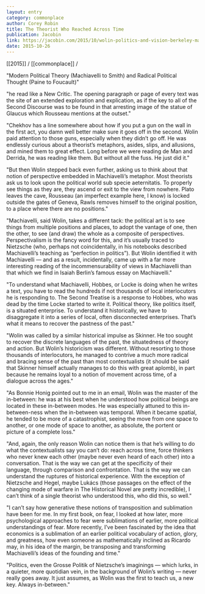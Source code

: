 ```yaml
---
layout: entry
category: commonplace
author: Corey Robin
title: The Theorist Who Reached Across Time
publication: Jacobin
link: https://jacobin.com/2015/10/wolin-politics-and-vision-berkeley-machiavelli-democracy/
date: 2015-10-26
---
```

 
[[2015]] / [[commonplace]] / 

"Modern Political Theory (Machiavelli to Smith) and Radical Political Thought (Paine to Foucault)"

"he read like a New Critic. The opening paragraph or page of every text was the site of an extended exploration and explication, as if the key to all of the Second Discourse was to be found in that arresting image of the statue of Glaucus which Rousseau mentions at the outset."

"Chekhov has a line somewhere about how if you put a gun on the wall in the first act, you damn well better make sure it goes off in the second. Wolin paid attention to those guns, especially when they didn’t go off. He was endlessly curious about a theorist’s metaphors, asides, slips, and allusions, and mined them to great effect. Long before we were reading de Man and Derrida, he was reading like them. But without all the fuss. He just did it."

"But then Wolin stepped back even further, asking us to think about that notion of perspective embedded in Machiavelli’s metaphor. Most theorists ask us to look upon the political world sub specie aeternitatis. To properly see things as they are, they ascend or exit to the view from nowhere. Plato leaves the cave, Rousseau (an imperfect example here, I know) is locked outside the gates of Geneva, Rawls removes himself to the original position, to a place where there are no positions."

"Machiavelli, said Wolin, takes a different tack: the political art is to see things from multiple positions and places, to adopt the vantage of one, then the other, to see (and draw) the whole as a composite of perspectives. Perspectivalism is the fancy word for this, and it’s usually traced to Nietzsche (who, perhaps not coincidentally, in his notebooks described Machiavelli’s teaching as “perfection in politics”). But Wolin identified it with Machiavelli — and as a result, incidentally, came up with a far more interesting reading of the incommensurability of views in Machiavelli than that which we find in Isaiah Berlin’s famous essay on Machiavelli."


"To understand what Machiavelli, Hobbes, or Locke is doing when he writes a text, you have to read the hundreds if not thousands of local interlocutors he is responding to. The Second Treatise is a response to Hobbes, who was dead by the time Locke started to write it. Political theory, like politics itself, is a situated enterprise. To understand it historically, we have to disaggregate it into a series of local, often disconnected enterprises. That’s what it means to recover the pastness of the past."

"Wolin was called by a similar historical impulse as Skinner. He too sought to recover the discrete languages of the past, the situatedness of theory and action. But Wolin’s historicism was different. Without resorting to those thousands of interlocutors, he managed to contrive a much more radical and bracing sense of the past than most contextualists (it should be said that Skinner himself actually manages to do this with great aplomb), in part because he remains loyal to a notion of movement across time, of a dialogue across the ages."

"As Bonnie Honig pointed out to me in an email, Wolin was the master of the in-between: he was at his best when he understood how political beings are located in these in-between modes. He was especially attuned to this in-between-ness when the in-between was temporal. When it became spatial, he tended to be more of a catastrophist, seeing the move from one space to another, or one mode of space to another, as absolute, the portent or picture of a complete loss."

"And, again, the only reason Wolin can notice them is that he’s willing to do what the contextualists say you can’t do: reach across time, force thinkers who never knew each other (maybe never even heard of each other) into a conversation. That is the way we can get at the specificity of their language, through comparison and confrontation. That is the way we can understand the ruptures of historical experience. With the exception of Nietzsche and Hegel, maybe Lukács (those passages on the effect of the changing mode of warfare in The Historical Novel are pretty incredible), I can’t think of a single theorist who understood this, who did this, so well."

"I can’t say how generative these notions of transposition and sublimation have been for me. In my first book, on fear, I looked at how later, more psychological approaches to fear were sublimations of earlier, more political understandings of fear. More recently, I’ve been fascinated by the idea that economics is a sublimation of an earlier political vocabulary of action, glory, and greatness, how even someone as mathematically inclined as Ricardo may, in his idea of the margin, be transposing and transforming Machiavelli’s ideas of the founding and time."

"Politics, even the Grosse Politik of Nietzsche’s imaginings — which lurks, in a quieter, more quotidian vein, in the background of Wolin’s writing — never really goes away. It just assumes, as Wolin was the first to teach us, a new key. Always in-between."
